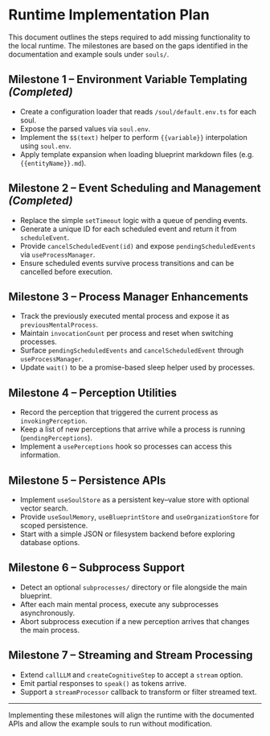 # Runtime Implementation Plan

This document outlines the steps required to add missing functionality to the local runtime. The milestones are based on the gaps identified in the documentation and example souls under `souls/`.

## Milestone 1 – Environment Variable Templating *(Completed)*

* Create a configuration loader that reads `/soul/default.env.ts` for each soul.
* Expose the parsed values via `soul.env`.
* Implement the `$$(text)` helper to perform `{{variable}}` interpolation using `soul.env`.
* Apply template expansion when loading blueprint markdown files (e.g. `{{entityName}}.md`).

## Milestone 2 – Event Scheduling and Management *(Completed)*

* Replace the simple `setTimeout` logic with a queue of pending events.
* Generate a unique ID for each scheduled event and return it from `scheduleEvent`.
* Provide `cancelScheduledEvent(id)` and expose `pendingScheduledEvents` via `useProcessManager`.
* Ensure scheduled events survive process transitions and can be cancelled before execution.

## Milestone 3 – Process Manager Enhancements

* Track the previously executed mental process and expose it as `previousMentalProcess`.
* Maintain `invocationCount` per process and reset when switching processes.
* Surface `pendingScheduledEvents` and `cancelScheduledEvent` through `useProcessManager`.
* Update `wait()` to be a promise-based sleep helper used by processes.

## Milestone 4 – Perception Utilities

* Record the perception that triggered the current process as `invokingPerception`.
* Keep a list of new perceptions that arrive while a process is running (`pendingPerceptions`).
* Implement a `usePerceptions` hook so processes can access this information.

## Milestone 5 – Persistence APIs

* Implement `useSoulStore` as a persistent key–value store with optional vector search.
* Provide `useSoulMemory`, `useBlueprintStore` and `useOrganizationStore` for scoped persistence.
* Start with a simple JSON or filesystem backend before exploring database options.

## Milestone 6 – Subprocess Support

* Detect an optional `subprocesses/` directory or file alongside the main blueprint.
* After each main mental process, execute any subprocesses asynchronously.
* Abort subprocess execution if a new perception arrives that changes the main process.

## Milestone 7 – Streaming and Stream Processing

* Extend `callLLM` and `createCognitiveStep` to accept a `stream` option.
* Emit partial responses to `speak()` as tokens arrive.
* Support a `streamProcessor` callback to transform or filter streamed text.

---

Implementing these milestones will align the runtime with the documented APIs and allow the example souls to run without modification.
